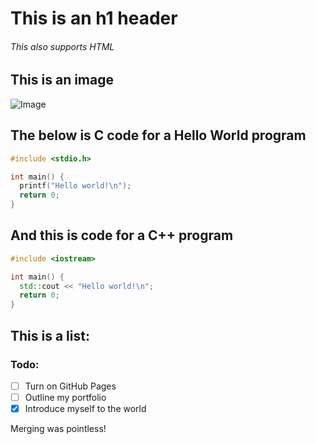 # This is an h1 header
<h6>This also supports HTML</h6>

<h2>This is an image</h2>

![Image](https://noahsh.me/root/static/media/images/mario.png)

<h2>The below is C code for a Hello World program</h2>

``` c
#include <stdio.h>

int main() {
  printf("Hello world!\n");
  return 0;
}
```

<h2>And this is code for a C++ program</h2>

``` cpp
#include <iostream>

int main() {
  std::cout << "Hello world!\n";
  return 0;
}
```

<h2>This is a list:</h2>
<h3>Todo:</h3>

- [ ] Turn on GitHub Pages
- [ ] Outline my portfolio
- [X] Introduce myself to the world

Merging was pointless!